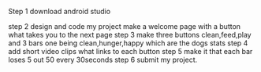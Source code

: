 Step 1 download android studio

step 2 design and code my project make a welcome page with a button what takes you to the next page
step 3 make three buttons clean,feed,play and 3 bars one being clean,hunger,happy which are the dogs stats
step 4 add short video clips what links to each button
step 5 make it that each bar loses 5 out 50 every 30seconds
step 6 submit my project.
